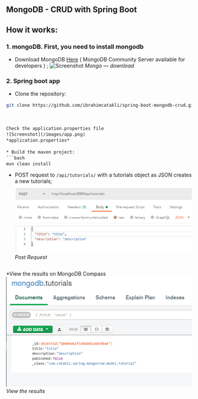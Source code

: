 
## MongoDB - CRUD  with Spring Boot


## How it works:
### **1. mongoDB. First, you need to install mongodb**
* Download MongoDB [Here](https://www.mongodb.com/try/download) ( MongoDB Community Server available for developers ) ;
![Screenshot](/images/mongo.png)
*Mongo — download*

### **2. Spring boot app**
* Clone the repository:
```bash
git clone https://github.com/ibrahimcatakli/spring-boot-mongodb-crud.git

```
```


Check the application.properties file
![Screenshot](/images/app.png)
*application.properties*

* Build the maven project:
```bash
mvn clean install
```
* POST request to `/api/tutorials/` with a tutorials object as JSON creates a new tutorials;
![Screenshot postman](/images/post.png)
*Post Request*

```
```

*View the results on MongoDB Compass
![Screenshot](/images/result.png)
*View the results*






